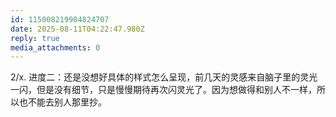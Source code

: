 ```yaml
---
id: 115008219904824707
date: 2025-08-11T04:22:47.980Z
reply: true
media_attachments: 0
---
```


2/x. 进度二：还是没想好具体的样式怎么呈现，前几天的灵感来自脑子里的灵光一闪，但是没有细节，只是慢慢期待再次闪灵光了。因为想做得和别人不一样，所以也不能去别人那里抄。

